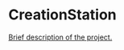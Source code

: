 # CreationStation
<a href="username.github.io/folder/CS4783 Advanced Software Engineering Syllabus Spring 2022.pdf" target="_blank">Brief description of the project.</a>
